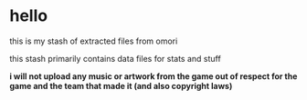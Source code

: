 # hello

this is my stash of extracted files from omori

this stash primarily contains data files for stats and stuff

 **i will not upload any music or artwork from the game out of respect for the game and the team that made it (and also copyright laws)**
